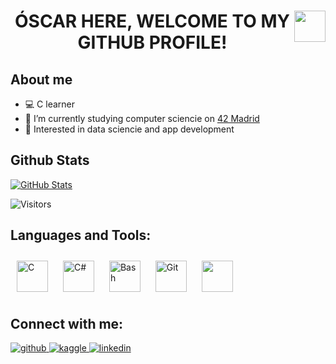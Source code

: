 <div align=center>
<img align="center" src=https://i.giphy.com/dxn6fRlTIShoeBr69N.gif style="object-fit: cover; height: 50px; float: right">
<h1 align="center">ÓSCAR HERE, WELCOME TO MY GITHUB PROFILE!</h1>
</div>

<!--<img align="right" src=https://c.tenor.com/Z_Ah8rkdZ4YAAAAC/walking-code.gif style="object-fit: cover; height: 650px; width: 200px; float: right">-->

## About me
- 💻 C learner
- 🔭 I’m currently studying computer sciencie on [42 Madrid](https://www.42madrid.com/)
- 🧠 Interested in data sciencie and app development


## Github Stats
[![GitHub Stats](https://github-readme-stats.vercel.app/api?username=0martinez&show_icons=true&count_private=true&hide=contribs&theme=gotham)](https://github.com/0martinez?tab=repositories)

![Visitors](https://komarev.com/ghpvc/?username=0martinez&&style=flat-square)




## Languages and Tools:
<div align=left>                
<img style="margin: 10px" src="https://profilinator.rishav.dev/skills-assets/c-original.svg" alt="C" height="50" />
<img style="margin: 10px" src="https://profilinator.rishav.dev/skills-assets/csharp-original.svg" alt="C#" height="50" />                                                
<img style="margin: 10px" src="https://upload.wikimedia.org/wikipedia/commons/4/4b/Bash_Logo_Colored.svg" alt="Bash" height="50" />
<img style="margin: 10px" src="https://profilinator.rishav.dev/skills-assets/git-scm-icon.svg" alt="Git" height="50" />
<img style="margin: 10px" src="https://www.interviewmagazine.com/wp-content/uploads/loading_dots.gif" alt="" height="50" />                                                   
</div>
                                                                                                                

## Connect with me:                                                                                                                    
<div align="left">
<a href="https://github.com/0martinez" target="_blank">
<img src=https://img.shields.io/badge/github-%2324292e.svg?&style=for-the-badge&logo=github&logoColor=white alt=github style="margin-bottom: 5px;" />
</a>
<a href="https://www.kaggle.com/oscrmr" target="_blank">
<img src=https://img.shields.io/badge/kaggle-%2344BAE8.svg?&style=for-the-badge&logo=kaggle&logoColor=white alt=kaggle style="margin-bottom: 5px;" />
</a>
<a href="https://linkedin.com/in/óscarmartínez" target="_blank">
<img src=https://img.shields.io/badge/linkedin-%231E77B5.svg?&style=for-the-badge&logo=linkedin&logoColor=white alt=linkedin style="margin-bottom: 5px;" />
</a>  
</div>  
  

<br/>
                                                                                                                 
                                                                                                                 
                                                                                                                 
